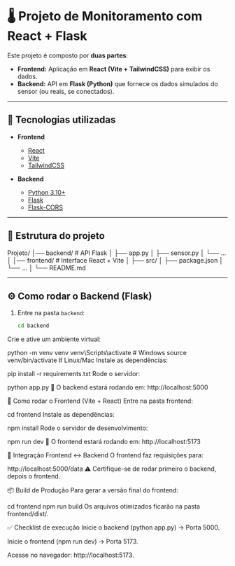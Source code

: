 # 🌡️ Projeto de Monitoramento com React + Flask

Este projeto é composto por **duas partes**:

- **Frontend:** Aplicação em **React (Vite + TailwindCSS)** para exibir os dados.  
- **Backend:** API em **Flask (Python)** que fornece os dados simulados do sensor (ou reais, se conectados).  

---

## 🚀 Tecnologias utilizadas

- **Frontend**
  - [React](https://react.dev/)
  - [Vite](https://vitejs.dev/)
  - [TailwindCSS](https://tailwindcss.com/)

- **Backend**
  - [Python 3.10+](https://www.python.org/)
  - [Flask](https://flask.palletsprojects.com/)
  - [Flask-CORS](https://flask-cors.readthedocs.io/)

---

## 📂 Estrutura do projeto

Projeto/
│── backend/ # API Flask
│ ├── app.py
│ ├── sensor.py
│ └── ...
│
│── frontend/ # Interface React + Vite
│ ├── src/
│ ├── package.json
│ └── ...
│
└── README.md


---

## ⚙️ Como rodar o Backend (Flask)

1. Entre na pasta `backend`:

   ```bash
   cd backend
Crie e ative um ambiente virtual:


python -m venv venv
venv\Scripts\activate   # Windows
source venv/bin/activate # Linux/Mac
Instale as dependências:

pip install -r requirements.txt
Rode o servidor:


python app.py
🔗 O backend estará rodando em: http://localhost:5000

🎨 Como rodar o Frontend (Vite + React)
Entre na pasta frontend:


cd frontend
Instale as dependências:

npm install
Rode o servidor de desenvolvimento:


npm run dev
🔗 O frontend estará rodando em: http://localhost:5173

🔗 Integração Frontend ↔ Backend
O frontend faz requisições para:


http://localhost:5000/data
⚠️ Certifique-se de rodar primeiro o backend, depois o frontend.

📦 Build de Produção
Para gerar a versão final do frontend:


cd frontend
npm run build
Os arquivos otimizados ficarão na pasta frontend/dist/.

✅ Checklist de execução
Inicie o backend (python app.py) → Porta 5000.

Inicie o frontend (npm run dev) → Porta 5173.

Acesse no navegador: http://localhost:5173.